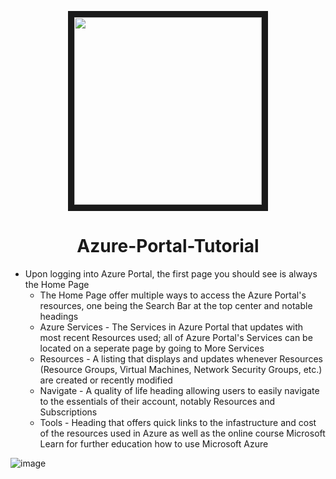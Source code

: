 <p align="center">
 <img src="https://github.com/Velezdrv/Azure-Portal-Tutorial/assets/147437260/0c92122c-77df-44df-bc1a-6c4f6a0bc33a&auto=format&fit=crop&w=2772&q=80" width="300" height="300" border="10"/>
</p>

   
<h1 align="center">Azure-Portal-Tutorial</h1>

- Upon logging into Azure Portal, the first page you should see is always the Home Page
  - The Home Page offer multiple ways to access the Azure Portal's resources, one being the Search Bar at the top center and notable headings
  - Azure Services - The Services in Azure Portal that updates with most recent Resources used; all of Azure Portal's Services can be located on a seperate page by going to More Services
  - Resources - A listing that displays and updates whenever Resources (Resource Groups, Virtual Machines, Network Security Groups, etc.) are created or recently modified
  - Navigate - A quality of life heading allowing users to easily navigate to the essentials of their account, notably Resources and Subscriptions
  - Tools - Heading that offers quick links to the infastructure and cost of the resources used in Azure as well as the online course Microsoft Learn for further education how to use Microsoft Azure

![image](https://github.com/Velezdrv/Azure-Portal-Tutorial/assets/147437260/030f734f-15a0-4194-94ab-ce9a4416bd62)

